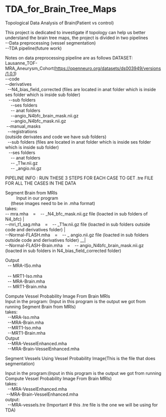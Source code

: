 # TDA_for_Brain_Tree_Maps
Topological Data Analysis of Brain(Patient vs control)

This project is dedicated to investigate if topology can help us better understand the brain tree maps, 
the project is divided in two pipelines <br />
--Data preprocessing (vessel segmentation)<br />
--TDA pipeline(future work)<br />

Notes on data preprocessing pipeline are as follows 
DATASET: Lausanne_TOF-MRA_Aneurysm_Cohort(https://openneuro.org/datasets/ds003949/versions/1.0.1) <br />
         --code<br />
         --derivatives<br />
          &nbsp; --N4_bias_field_corrected (files are located in anat folder which is inside ses folder which is inside sub folder)<br/>
          &ensp;  --sub folders<br/>
          &emsp;  --ses folders<br/>
           &emsp;   -- anat folders<br/>
                &emsp; --angio_N4bfc_brain_mask.nii.gz<br/>
                &emsp; --angio_N4bfc_mask.nii.gz<br/>
            &nbsp;--manual_masks</br>
          &nbsp; --registrations<br/>
(outside derivates and code we have sub folders)<br/>
        &nbsp; --sub folders (files are located in anat folder which is inside ses folder which is inside sub folder)<br/>
         &ensp;   --ses folders<br/>
            &emsp;   -- anat folders<br/>
             &emsp;    -- _T1w.nii.gz<br/>
              &emsp;   -- _angio.nii.gz<br/>

PIPELINE INFO : RUN THESE 3 STEPS FOR EACH CASE TO GET .tre FILE FOR ALL THE CASES IN THE DATA <br/>

Segment Brain from MRIs<br/>
                     &emsp;   &emsp; Input in our program<br/>
                                  &emsp;              (these images need to be in .mha format)<br/>
takes: </br>
       -- mra.mha    &ensp;              =     &ensp;        -- _N4_bfc_mask.nii.gz file  (loacted in sub folders of N4_bfc)                       |      <br/> 
       --mri_t1_sag.mha     &ensp;       =     &ensp;        -- _T1w.nii.gz file  (loacted in sub folders outside code and derivatives folder)     | <br/>
      --Normal-FLASH.mha     &ensp;     =    &ensp;         -- _ angio.nii.gz file (loacted in sub folders outside code and derivatives folder) __|<br/>
      --Normal-FLASH-Brain.mha &ensp;   =     &ensp;        -- angio_N4bfc_brain_mask.nii.gz (loacted in sub folders in N4_bias_field_corrected folder) <br/>

Output<br/>
   &nbsp;    -- MRA-ISo.mha <br/>                      
   &nbsp;    -- MRT1-Iso.mha<br/>
   &nbsp;   -- MRA-Brain.mha<br/>
   &nbsp;   -- MRT1-Brain.mha<br/>


Compute Vessel Probability Image From Brain MRIs<br/>
Input in the program: (Input in this program is the output we got from running Segment Brain from MRIs)<br/>
 takes: <br/>
     &nbsp;  --MRA-Iso.mha<br/>
     &nbsp;    --MRA-Brain.mha<br/>
     &nbsp;   --MRT1-Iso.mha<br/>
     &nbsp;  --MRT1-Brain.mha<br/>
Output<br/>
    &nbsp;    --MRA-VesselEnhanced.mha<br/>
    &nbsp;   --MRA-Brain-VesselEnhanced.mha<br/>

Segment Vessels Using Vessel Probability Image(This is the file that does segmentation)<br/>

Input in the program:(Input in this program is the output we got from running Compute Vessel Probability Image From Brain MRIs)<br/>
 takes:</br>
 &nbsp; --MRA-VesselEnhanced.mha<br/>
 &nbsp;--MRA-Brain-VesselEnhanced.mha<br/>
output: <br/>
 &nbsp; --MRA-vessels.tre (Important # this .tre file is the one we will be using for TDA)<br/>
 
